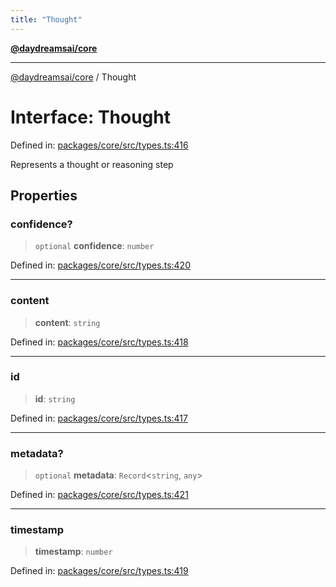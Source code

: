 ```yaml
---
title: "Thought"
---
```


[**@daydreamsai/core**](./api-reference.md)

***

[@daydreamsai/core](./api-reference.md) / Thought

# Interface: Thought

Defined in: [packages/core/src/types.ts:416](https://github.com/dojoengine/daydreams/blob/bbf75946e0d6d99fbdde4cebb2f8a4e8926724f1/packages/core/src/types.ts#L416)

Represents a thought or reasoning step

## Properties

### confidence?

> `optional` **confidence**: `number`

Defined in: [packages/core/src/types.ts:420](https://github.com/dojoengine/daydreams/blob/bbf75946e0d6d99fbdde4cebb2f8a4e8926724f1/packages/core/src/types.ts#L420)

***

### content

> **content**: `string`

Defined in: [packages/core/src/types.ts:418](https://github.com/dojoengine/daydreams/blob/bbf75946e0d6d99fbdde4cebb2f8a4e8926724f1/packages/core/src/types.ts#L418)

***

### id

> **id**: `string`

Defined in: [packages/core/src/types.ts:417](https://github.com/dojoengine/daydreams/blob/bbf75946e0d6d99fbdde4cebb2f8a4e8926724f1/packages/core/src/types.ts#L417)

***

### metadata?

> `optional` **metadata**: `Record`\<`string`, `any`\>

Defined in: [packages/core/src/types.ts:421](https://github.com/dojoengine/daydreams/blob/bbf75946e0d6d99fbdde4cebb2f8a4e8926724f1/packages/core/src/types.ts#L421)

***

### timestamp

> **timestamp**: `number`

Defined in: [packages/core/src/types.ts:419](https://github.com/dojoengine/daydreams/blob/bbf75946e0d6d99fbdde4cebb2f8a4e8926724f1/packages/core/src/types.ts#L419)
